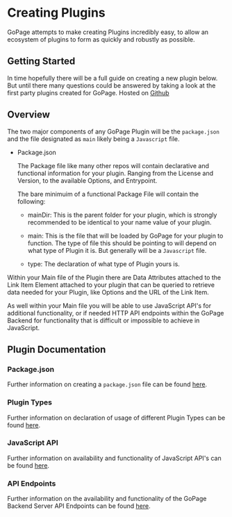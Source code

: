 # Creating Plugins

GoPage attempts to make creating Plugins incredibly easy, to allow an ecosystem of plugins to form as quickly and robustly as possible.

## Getting Started

In time hopefully there will be a full guide on creating a new plugin below. But until there many questions could be answered by taking a look at the first party plugins created for GoPage. Hosted on [Github](https://github.com/confused-Techie/GoPage-Plugins)

## Overview

The two major components of any GoPage Plugin will be the `package.json` and the file designated as `main` likely being a `Javascript` file.

* Package.json

  The Package file like many other repos will contain declarative and functional information for your plugin. Ranging from the License and Version, to the available Options, and Entrypoint.

  The bare minimuim of a functional Package File will contain the following:

  * mainDir: This is the parent folder for your plugin, which is strongly recommended to be identical to your name value of your plugin.

  * main: This is the file that will be loaded by GoPage for your plugin to function. The type of file this should be pointing to will depend on what type of Plugin it is. But generally will be a  `Javascript` file.

  * type: The declaration of what type of Plugin yours is.

Within your Main file of the Plugin there are Data Attributes attached to the Link Item Element attached to your plugin that can be queried to retrieve data needed for your Plugin, like Options and the URL of the Link Item.

As well within your Main file you will be able to use JavaScript API's for additional functionality, or if needed HTTP API endpoints within the GoPage Backend for functionality that is difficult or impossible to achieve in JavaScript.

## Plugin Documentation

### Package.json

Further information on creating a `package.json` file can be found [here](pluginDevDocs/package.md).

### Plugin Types

Further information on declaration of usage of different Plugin Types can be found [here](pluginDevDocs/types.md).

### JavaScript API

Further information on availability and functionality of JavaScript API's can be found [here](pluginDevDocs/javascriptapi.md).

### API Endpoints

Further information on the availability and functionality of the GoPage Backend Server API Endpoints can be found [here](pluginDevDocs/apiendpoints.md).
